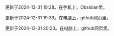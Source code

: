 更新于2024-12-31 19:28。在手机上，Obsidian里。

更新于2024-12-31 19:33。在电脑上，github网页里。

更新于2024-12-31 20:23。在电脑上，github网页里。
